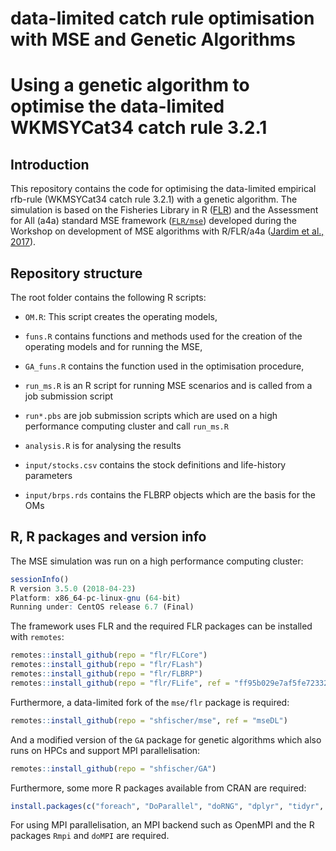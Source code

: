 data-limited catch rule optimisation with MSE and Genetic Algorithms
================

# Using a genetic algorithm to optimise the data-limited WKMSYCat34 catch rule 3.2.1

## Introduction

This repository contains the code for optimising the data-limited
empirical rfb-rule (WKMSYCat34 catch rule 3.2.1) with a genetic
algorithm. The simulation is based on the Fisheries Library in R
([FLR](http://www.flr-project.org/)) and the Assessment for All (a4a)
standard MSE framework ([`FLR/mse`](github.com/FLR/mse)) developed
during the Workshop on development of MSE algorithms with R/FLR/a4a
([Jardim et
al., 2017](https://ec.europa.eu/jrc/en/publication/assessment-all-initiativea4a-workshop-development-mse-algorithms-rflra4a)).

## Repository structure

The root folder contains the following R scripts:

  - `OM.R`: This script creates the operating models,

  - `funs.R` contains functions and methods used for the creation of the
    operating models and for running the MSE,

  - `GA_funs.R` contains the function used in the optimisation
    procedure,

  - `run_ms.R` is an R script for running MSE scenarios and is called
    from a job submission script

  - `run*.pbs` are job submission scripts which are used on a high
    performance computing cluster and call `run_ms.R`

  - `analysis.R` is for analysing the results

  - `input/stocks.csv` contains the stock definitions and life-history
    parameters

  - `input/brps.rds` contains the FLBRP objects which are the basis for
    the OMs

## R, R packages and version info

The MSE simulation was run on a high performance computing cluster:

``` r
sessionInfo()
R version 3.5.0 (2018-04-23)
Platform: x86_64-pc-linux-gnu (64-bit)
Running under: CentOS release 6.7 (Final)
```

The framework uses FLR and the required FLR packages can be installed
with `remotes`:

``` r
remotes::install_github(repo = "flr/FLCore")
remotes::install_github(repo = "flr/FLash")
remotes::install_github(repo = "flr/FLBRP")
remotes::install_github(repo = "flr/FLife", ref = "ff95b029e7af5fe72332321a84f2a5f32bcf1850")
```

Furthermore, a data-limited fork of the `mse/flr` package is required:

``` r
remotes::install_github(repo = "shfischer/mse", ref = "mseDL")
```

And a modified version of the `GA` package for genetic algorithms which
also runs on HPCs and support MPI parallelisation:

``` r
remotes::install_github(repo = "shfischer/GA")
```

Furthermore, some more R packages available from CRAN are required:

``` r
install.packages(c("foreach", "DoParallel", "doRNG", "dplyr", "tidyr", "ggplot2", "scales", "cowplot", "Cairo")) 
```

For using MPI parallelisation, an MPI backend such as OpenMPI and the R
packages `Rmpi` and `doMPI` are required.
